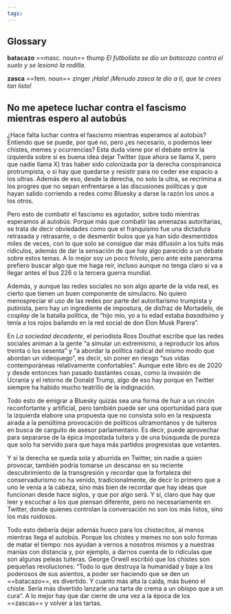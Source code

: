 ```yaml
---
tags: 
---
```

## Glossary

**batacazo** ==masc. noun== thump
*El futbolista se dio un batacazo contra el suelo y se lesionó la rodilla.*

**zasca** ==fem. noun== zinger
*¡Hala! ¡Menudo zasca te dio a ti, que te crees tan listo!*
## No me apetece luchar contra el fascismo mientras espero al autobús

¿Hace falta luchar contra el fascismo mientras esperamos al autobús? Entiendo que se puede, por qué no, pero ¿es necesario, o podemos leer chistes, memes y ocurrencias? Esta duda viene por el debate entre la izquierda sobre si es buena idea dejar Twitter (que ahora se llama X, pero que nadie llama X) tras haber sido colonizada por la derecha conspiranoica protrumpista, o si hay que quedarse y resistir para no ceder ese espacio a los ultras. Además de eso, desde la derecha, no solo la ultra, se recrimina a los progres que no sepan enfrentarse a las discusiones políticas y que hayan salido corriendo a redes como Bluesky a darse la razón los unos a los otros.

Pero esto de combatir el fascismo es agotador, sobre todo mientras esperamos al autobús. Porque más que combatir las amenazas autoritarias, se trata de decir obviedades como que el franquismo fue una dictadura retrasada y retrasante, o de desmentir bulos que ya han sido desmentidos miles de veces, con lo que solo se consigue dar más difusión a los tuits más ridículos, además de dar la sensación de que hay algo parecido a un debate sobre estos temas. A lo mejor soy un poco frívolo, pero ante este panorama prefiero buscar algo que me haga reír, incluso aunque no tenga claro si va a llegar antes el bus 226 o la tercera guerra mundial.

Además, y aunque las redes sociales no son algo aparte de la vida real, es cierto que tienen un buen componente de simulacro. No quiero menospreciar el uso de las redes por parte del autoritarismo trumpista y putinista, pero hay un ingrediente de impostura, de disfraz de Mortadelo, de _cosplay_ de la batalla política, de “hijo mío, yo a tu edad estaba _basadísimo_ y tenía a los rojos bailando en la red social de don Elon Musk Parera”.

En _La sociedad decadente_, el periodista Ross Douthat escribe que las redes sociales animan a la gente “a simular un extremismo, a reproducir los años treinta o los sesenta” y “a abordar la política radical del mismo modo que abordan un videojuego”, es decir, sin poner en riesgo “sus vidas contemporáneas relativamente confortables”. Aunque este libro es de 2020 y desde entonces han pasado bastantes cosas, como la invasión de Ucrania y el retorno de Donald Trump, algo de eso hay porque en Twitter siempre ha habido mucho teatrillo de la indignación.

Todo esto de emigrar a Bluesky quizás sea una forma de huir a un rincón reconfortante y artificial, pero también puede ser una oportunidad para que la izquierda elabore una propuesta que no consista solo en la respuesta airada a la penúltima provocación de políticos ultramontanos y de tuiteros en busca de carguito de asesor parlamentario. Es decir, puede aprovechar para separarse de la épica impostada tuitera y de una búsqueda de pureza que solo ha servido para que haya más partidos progresistas que votantes.

Y si la derecha se queda sola y aburrida en Twitter, sin nadie a quien provocar, también podría tomarse un descanso en su reciente descubrimiento de la transgresión y recordar que la fortaleza del conservadurismo no ha venido, tradicionalmente, de decir lo primero que a uno le venía a la cabeza, sino más bien de recordar que hay ideas que funcionan desde hace siglos, y que por algo será. Y sí, claro que hay que leer y escuchar a los que piensan diferente, pero no necesariamente en Twitter, donde quienes controlan la conversación no son los más listos, sino los más ruidosos.

Todo esto debería dejar además hueco para los chistecitos, al menos mientras llega el autobús. Porque los chistes y memes no son solo formas de matar el tiempo: nos ayudan a vernos a nosotros mismos y a nuestras manías con distancia y, por ejemplo, a darnos cuenta de lo ridículas que son algunas peleas tuiteras. George Orwell escribió que los chistes son pequeñas revoluciones: “Todo lo que destruya la humanidad y baje a los poderosos de sus asientos, a poder ser haciendo que se den un ==batacazo==, es divertido. Y cuanto más alta la caída, más bueno el chiste. Sería más divertido lanzarle una tarta de crema a un obispo que a un cura”. A lo mejor hay que dar cierre de una vez a la época de los ==zascas== y volver a las tartas.